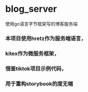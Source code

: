 # blog_server
使用go语言字节框架写的博客服务端

### 本项目使用hretz作为服务端语言，
### kitex作为微服务框架，
### 借鉴tiktok项目示例代码，
### 用于重构**storybook**的度无端
